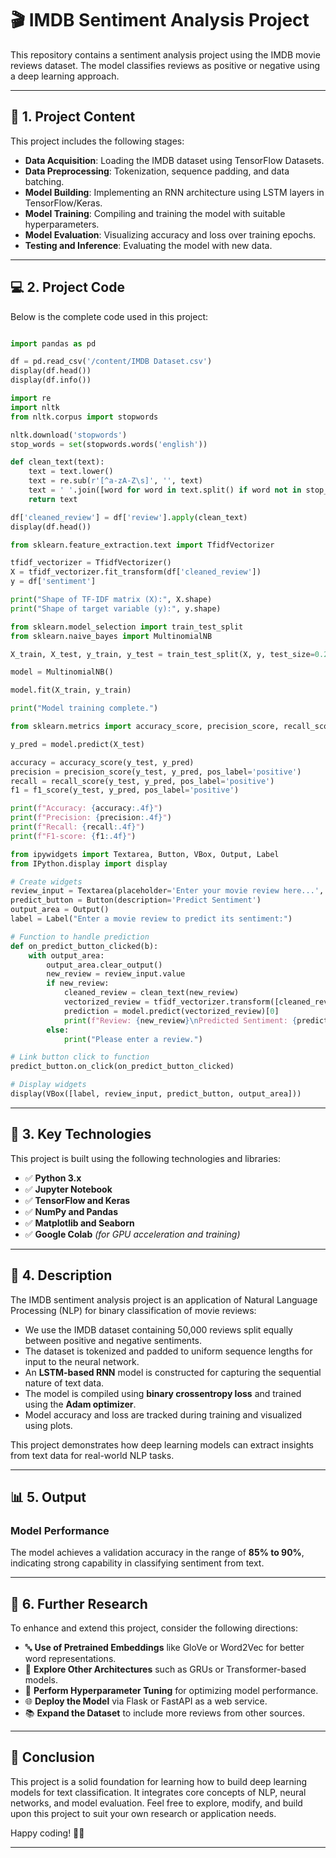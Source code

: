 
# 🎬 IMDB Sentiment Analysis Project

This repository contains a sentiment analysis project using the IMDB movie reviews dataset. The model classifies reviews as positive or negative using a deep learning approach.

---

## 📁 1. Project Content

This project includes the following stages:

- **Data Acquisition**: Loading the IMDB dataset using TensorFlow Datasets.
- **Data Preprocessing**: Tokenization, sequence padding, and data batching.
- **Model Building**: Implementing an RNN architecture using LSTM layers in TensorFlow/Keras.
- **Model Training**: Compiling and training the model with suitable hyperparameters.
- **Model Evaluation**: Visualizing accuracy and loss over training epochs.
- **Testing and Inference**: Evaluating the model with new data.

---

## 💻 2. Project Code

Below is the complete code used in this project:

```python

```
```python
import pandas as pd

df = pd.read_csv('/content/IMDB Dataset.csv')
display(df.head())
display(df.info())
```
```python
import re
import nltk
from nltk.corpus import stopwords

nltk.download('stopwords')
stop_words = set(stopwords.words('english'))

def clean_text(text):
    text = text.lower()
    text = re.sub(r'[^a-zA-Z\s]', '', text)
    text = ' '.join([word for word in text.split() if word not in stop_words])
    return text

df['cleaned_review'] = df['review'].apply(clean_text)
display(df.head())
```
```python
from sklearn.feature_extraction.text import TfidfVectorizer

tfidf_vectorizer = TfidfVectorizer()
X = tfidf_vectorizer.fit_transform(df['cleaned_review'])
y = df['sentiment']

print("Shape of TF-IDF matrix (X):", X.shape)
print("Shape of target variable (y):", y.shape)
```
```python
from sklearn.model_selection import train_test_split
from sklearn.naive_bayes import MultinomialNB

X_train, X_test, y_train, y_test = train_test_split(X, y, test_size=0.2, random_state=42)

model = MultinomialNB()

model.fit(X_train, y_train)

print("Model training complete.")
```
```python
from sklearn.metrics import accuracy_score, precision_score, recall_score, f1_score

y_pred = model.predict(X_test)

accuracy = accuracy_score(y_test, y_pred)
precision = precision_score(y_test, y_pred, pos_label='positive')
recall = recall_score(y_test, y_pred, pos_label='positive')
f1 = f1_score(y_test, y_pred, pos_label='positive')

print(f"Accuracy: {accuracy:.4f}")
print(f"Precision: {precision:.4f}")
print(f"Recall: {recall:.4f}")
print(f"F1-score: {f1:.4f}")
```
```python
from ipywidgets import Textarea, Button, VBox, Output, Label
from IPython.display import display

# Create widgets
review_input = Textarea(placeholder='Enter your movie review here...', layout={'width': '500px', 'height': '100px'})
predict_button = Button(description='Predict Sentiment')
output_area = Output()
label = Label("Enter a movie review to predict its sentiment:")

# Function to handle prediction
def on_predict_button_clicked(b):
    with output_area:
        output_area.clear_output()
        new_review = review_input.value
        if new_review:
            cleaned_review = clean_text(new_review)
            vectorized_review = tfidf_vectorizer.transform([cleaned_review])
            prediction = model.predict(vectorized_review)[0]
            print(f"Review: {new_review}\nPredicted Sentiment: {prediction}\n")
        else:
            print("Please enter a review.")

# Link button click to function
predict_button.on_click(on_predict_button_clicked)

# Display widgets
display(VBox([label, review_input, predict_button, output_area]))
```

---

## 🔧 3. Key Technologies

This project is built using the following technologies and libraries:

- ✅ **Python 3.x**
- ✅ **Jupyter Notebook**
- ✅ **TensorFlow and Keras**
- ✅ **NumPy and Pandas**
- ✅ **Matplotlib and Seaborn**
- ✅ **Google Colab** *(for GPU acceleration and training)*

---

## 📝 4. Description

The IMDB sentiment analysis project is an application of Natural Language Processing (NLP) for binary classification of movie reviews:

- We use the IMDB dataset containing 50,000 reviews split equally between positive and negative sentiments.
- The dataset is tokenized and padded to uniform sequence lengths for input to the neural network.
- An **LSTM-based RNN** model is constructed for capturing the sequential nature of text data.
- The model is compiled using **binary crossentropy loss** and trained using the **Adam optimizer**.
- Model accuracy and loss are tracked during training and visualized using plots.

This project demonstrates how deep learning models can extract insights from text data for real-world NLP tasks.

---

## 📊 5. Output

### Model Performance

The model achieves a validation accuracy in the range of **85% to 90%**, indicating strong capability in classifying sentiment from text.


---

## 🔬 6. Further Research

To enhance and extend this project, consider the following directions:

- 🔤 **Use of Pretrained Embeddings** like GloVe or Word2Vec for better word representations.
- 🔁 **Explore Other Architectures** such as GRUs or Transformer-based models.
- 🧪 **Perform Hyperparameter Tuning** for optimizing model performance.
- 🌐 **Deploy the Model** via Flask or FastAPI as a web service.
- 📚 **Expand the Dataset** to include more reviews from other sources.

---

## 🚀 Conclusion

This project is a solid foundation for learning how to build deep learning models for text classification. It integrates core concepts of NLP, neural networks, and model evaluation. Feel free to explore, modify, and build upon this project to suit your own research or application needs.

Happy coding! 🚀✨

---
